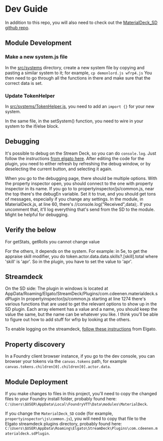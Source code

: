 
# Dev Guide

In addition to this repo, you will also need to check out the [MaterialDeck_SD github repo](https://github.com/CDeenen/MaterialDeck_SD).

## Module Development 

### Make a new system.js file

In the [src/systems](src/systems) directory, create a new system file by copying and pasting a similar system to it; for example, `cp demonlord.js wfrp4.js`
You then need to go through all the functions in there and make sure that the correct data is set.

### Update TokenHelper
In [src/systems/TokenHelper.js](src/systems/TokenHelper.js), you need to add an `import {}` for your new system.

In the same file, in the setSystem() function, you need to wire in your system to the if/else block.

## Debugging

It's possible to debug on the Stream Deck, so you can do `console.log`. Just follow the instructions [from elgato here](https://developer.elgato.com/documentation/stream-deck/sdk/create-your-own-plugin/).  After editing the code for the plugin, you need to either refresh by refreshing the debug window, or by deselecting the current button, and selecting it again.

When you go to the debugging page, there should be multiple options. With the property inspector open, you should connect to the one with property inspector in its name. If you go to to propertyinspector/js/common.js, near the top there's the debugEn variable. Set it to true, and you should get tons of messages, especially if you change any settings.
In the module, in MaterialDeck.js, at line 60, there's //console.log("Received",data);. If you uncomment that, it'll log everything that's send from the SD to the module. Might be helpful for debugging.

## Verify the below

For getStats, getRolls you cannot change value

For the others, it depends on the system. For example:
in 5e, to get the appraise skill modifier, you do token.actor.data.data.skills?.[skill].total where 'skill' is 'apr'. So in the plugin, you have to set the value to 'apr'.

## Streamdeck
On the SD side: The plugin in windows is located at AppData/Roaming/Elgato/StreamDeck/Plugins/com.cdeenen.materialdeck.sdPlugin
In propertyinspector/js/common.js starting at line 1274 there's various functions that are used to get the relevant options to show up in the SD plugin. Each array element has a value and a name, you should keep the value the same, but the name can be whatever you like. I think you'll be able to figure out how to add stuff for wfrp by looking at the others.

To enable logging on the streamdeck, [follow these instructions](https://developer.elgato.com/documentation/stream-deck/sdk/create-your-own-plugin/) from Elgato.

## Property discovery
In a Foundry client browser instance, if you go to the dev console, you can browser your tokens via the `canvas.tokens` path, for example `canvas.tokens.children[0].children[0].actor.data`.

## Module Deployment
If you make changes to files in this project, you'll need to copy the changed files to your Foundry install folder, probably found here: `C:\Users\$USER\AppData\Local\FoundryVTT\Data\modules\MaterialDeck`.

If you change the `MaterialDeck_SD` code (for example, `propertyinspector\js\common.js`), you will need to copy that file to the Elgato streamdeck plugins directory, probably found here: `C:\Users\$USER\AppData\Roaming\Elgato\StreamDeck\Plugins\com.cdeenen.materialdeck.sdPlugin`. 